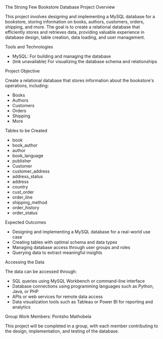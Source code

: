 The Strong Few Bookstore Database Project
Overview

This project involves designing and implementing a MySQL database for a bookstore, storing information on books, authors, customers, orders, shipping, and more. The goal is to create a relational database that efficiently stores and retrieves data, providing valuable experience in database design, table creation, data loading, and user management.

Tools and Technologies

- MySQL: For building and managing the database
- (link unavailable) For visualizing the database schema and relationships

Project Objective

Create a relational database that stores information about the bookstore's operations, including:

- Books
- Authors
- Customers
- Orders
- Shipping
- More

Tables to be Created

- book
- book_author
- author
- book_language
- publisher
- Customer
- customer_address
- address_status
- address
- country
- cust_order
- order_line
- shipping_method
- order_history
- order_status

Expected Outcomes

- Designing and implementing a MySQL database for a real-world use case
- Creating tables with optimal schema and data types
- Managing database access through user groups and roles
- Querying data to extract meaningful insights

Accessing the Data

The data can be accessed through:

- SQL queries using MySQL Workbench or command-line interface
- Database connections using programming languages such as Python, Java, or PHP
- APIs or web services for remote data access
- Data visualization tools such as Tableau or Power BI for reporting and analytics

Group Work
Members:
Pontsho Mathobela


This project will be completed in a group, with each member contributing to the design, implementation, and testing of the database.

